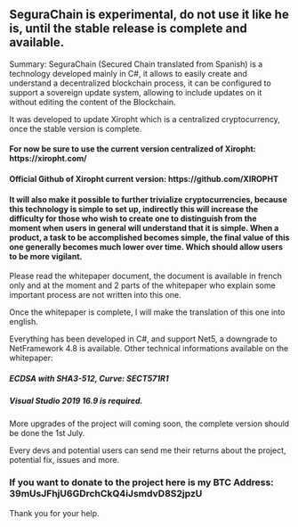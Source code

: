 <h2>SeguraChain is experimental, do not use it like he is, until the stable release is complete and available.</h2>

Summary: SeguraChain (Secured Chain translated from Spanish) is a technology developed mainly in C#,
it allows to easily create and understand a decentralized blockchain process, it can be configured to support a sovereign update system,
allowing to include updates on it without editing the content of the Blockchain. 

It was developed to update Xiropht which is a centralized cryptocurrency, once the stable version is complete.

<h4>For now be sure to use the current version centralized of Xiropht: https://xiropht.com/</h4>
<h4>Official Github of Xiropht current version: https://github.com/XIROPHT</h4>

<h4>It will also make it possible to further trivialize cryptocurrencies, because this technology is simple to set up,
indirectly this will increase the difficulty for those who wish to create one to distinguish
from the moment when users in general will understand that it is simple.
When a product, a task to be accomplished becomes simple, the final value of this one generally becomes much lower over time.
Which should allow users to be more vigilant.</h4>

Please read the whitepaper document, the document is available in french only and at the moment and 2 parts of the whitepaper
who explain some important process are not written into this one.

Once the whitepaper is complete, I will make the translation of this one into english.

Everything has been developed in C#, and support Net5, a downgrade to NetFramework 4.8 is available.
Other technical informations available on the whitepaper:
<h5>ECDSA with SHA3-512, Curve: SECT571R1</h5>

<h5>Visual Studio 2019 16.9 is required.</h5>

More upgrades of the project will coming soon, the complete version should be done the 1st July.

Every devs and potential users can send me their returns about the project, potential fix, issues and more.

<h3>If you want to donate to the project here is my BTC Address: 39mUsJFhjU6GDrchCkQ4iJsmdvD8S2jpzU</h3>

Thank you for your help. 
